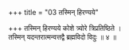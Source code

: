 +++
title = "03 तस्मिन् हिरण्यये"

+++
तस्मिन् हिरण्यये कोशे त्र्योरे त्रिप्रतिष्ठिते ।  
तस्मिन् यदन्तरात्मन्वत्तद्वै ब्रह्मविदो विदुः ॥ ४ ॥